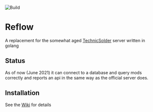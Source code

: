 ![Build](https://github.com/Zaprit/Reflow/actions/workflows/main.yml/badge.svg)
# Reflow

A replacement for the somewhat aged [TechnicSolder](https://github.com/TechnicPack/TechnicSolder) server written in golang

## Status

As of now (June 2021) it can connect to a database and query mods correctly and reports an api in the same way as the official server does.

## Installation

See the [Wiki](https://github.com/Zaprit/Reflow/wiki) for details
